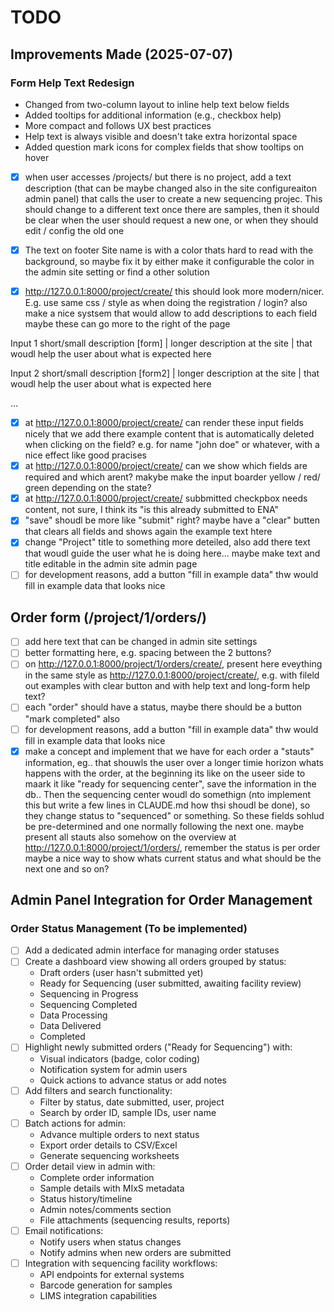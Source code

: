 
# TODO

## Improvements Made (2025-07-07)

### Form Help Text Redesign
- Changed from two-column layout to inline help text below fields
- Added tooltips for additional information (e.g., checkbox help)
- More compact and follows UX best practices
- Help text is always visible and doesn't take extra horizontal space
- Added question mark icons for complex fields that show tooltips on hover

- [x] when user accesses /projects/ but there is no project, add a text description (that can be maybe changed also in the site configureaiton admin panel) that calls the user to create a new sequencing projec. This should change to a different text once there are samples, then it should be clear when the user should request a new one, or when they should edit / config the old one


-[x] The text on footer Site name is with a color thats hard to read with the background, so maybe fix it by either make it configurable the color in the admin site setting or find a other solution
- [x] http://127.0.0.1:8000/project/create/ this should look more modern/nicer. E.g. use same css / style as when doing the registration / login? also make a nice systsem that would allow to add descriptions to each field maybe these can go more to the right of the page 

Input 1
short/small description
[form]                   | longer description at the site 
                         | that woudl help the user about what is expected here

Input 2
short/small description
[form2]                  | longer description at the site 
                         | that woudl help the user about what is expected here

...

- [x] at  http://127.0.0.1:8000/project/create/  can render these input fields nicely that we add there example content that is automatically deleted when clicking on the field? e.g. for name "john doe" or whatever, with a nice effect like good pracises 
- [x] at  http://127.0.0.1:8000/project/create/  can we show which fields are required and which arent? makybe make the input boarder yellow / red/ green depending on the state? 
- [x] at  http://127.0.0.1:8000/project/create/  subbmitted checkpbox needs content, not sure, I think its "is this already submitted to ENA" 
- [x] "save" shoudl be more like "submit" right? maybe have a "clear" butten that clears all fields and shows again the example text htere 
- [x] change "Project" title to something more deteiled, also add there text that woudl guide the user what he is doing here... maybe make text and title editable in the admin site admin page 
- [ ] for development reasons, add a button "fill in example data" thw would fill in example data that looks nice

## Order form (/project/1/orders/)

- [ ] add here text that can be changed in admin site settings
- [ ] better formatting here, e.g. spacing between the 2 buttons?
- [ ] on http://127.0.0.1:8000/project/1/orders/create/, present here eveything in the same style as http://127.0.0.1:8000/project/create/, e.g. with fileld out examples with clear button and with help text and long-form help text? 
- [ ] each "order" should have a status, maybe there should be a button "mark completed" also 
- [ ] for development reasons, add a button "fill in example data" thw would fill in example data that looks nice
- [x] make a concept and implement that we have for each order a "stauts" information, eg.. that shouwls the user over a longer timie horizon whats happens with the order, at the beginning its like on the useer side to maark it like "ready for sequencing center", save the information in the db.. Then the sequencing center woudl do somethign (nto implement this but write a few lines in CLAUDE.md how thsi shoudl be done), so they change status to "sequenced" or something. So these fields sohlud be pre-determined and one normally following the next one. maybe present all stauts also somehow on the overview at http://127.0.0.1:8000/project/1/orders/, remember the status is per order maybe a nice way to show whats current status and what should be the next one and so on?

## Admin Panel Integration for Order Management

### Order Status Management (To be implemented)
- [ ] Add a dedicated admin interface for managing order statuses
- [ ] Create a dashboard view showing all orders grouped by status:
  - Draft orders (user hasn't submitted yet)
  - Ready for Sequencing (user submitted, awaiting facility review)
  - Sequencing in Progress
  - Sequencing Completed
  - Data Processing
  - Data Delivered
  - Completed
- [ ] Highlight newly submitted orders ("Ready for Sequencing") with:
  - Visual indicators (badge, color coding)
  - Notification system for admin users
  - Quick actions to advance status or add notes
- [ ] Add filters and search functionality:
  - Filter by status, date submitted, user, project
  - Search by order ID, sample IDs, user name
- [ ] Batch actions for admin:
  - Advance multiple orders to next status
  - Export order details to CSV/Excel
  - Generate sequencing worksheets
- [ ] Order detail view in admin with:
  - Complete order information
  - Sample details with MIxS metadata
  - Status history/timeline
  - Admin notes/comments section
  - File attachments (sequencing results, reports)
- [ ] Email notifications:
  - Notify users when status changes
  - Notify admins when new orders are submitted
- [ ] Integration with sequencing facility workflows:
  - API endpoints for external systems
  - Barcode generation for samples
  - LIMS integration capabilities 

